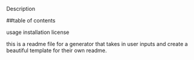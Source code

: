 

Description

##table of contents

usage
installation
license

this is a readme file for a generator that takes in user inputs and create a beautiful template for their own readme.